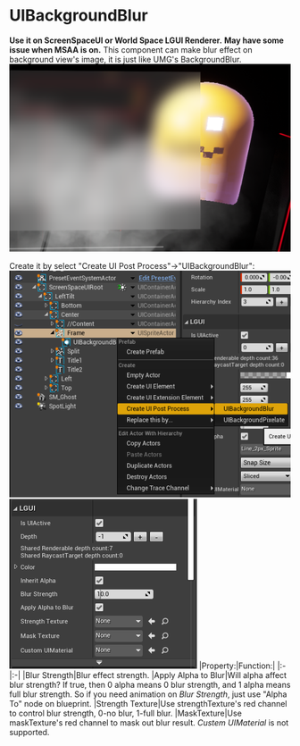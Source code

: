 # UIBackgroundBlur

**Use it on ScreenSpaceUI or World Space LGUI Renderer.**
**May have some issue when MSAA is on.**
This component can make blur effect on background view's image, it is just like UMG's BackgroundBlur.
![](./icon.png)

Create it by select "Create UI Post Process"->"UIBackgroundBlur":
![](./1.png)
![](./2.png)
|Property:|Function:|
|:-|:-|
|Blur Strength|Blur effect strength.
|Apply Alpha to Blur|Will alpha affect blur strength? If true, then 0 alpha means 0 blur strength, and 1 alpha means full blur strength. So if you need animation on *Blur Strength*, just use "Alpha To" node on blueprint.
|Strength Texture|Use strengthTexture's red channel to control blur strength, 0-no blur, 1-full blur.
|MaskTexture|Use maskTexture's red channel to mask out blur result.
*Custem UIMaterial* is not supported.